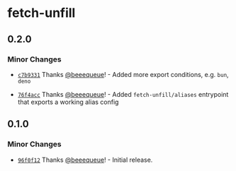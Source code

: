 # fetch-unfill

## 0.2.0

### Minor Changes

- [`c7b9331`](https://github.com/beeequeue/fetch-unfill/commit/c7b9331b91e3174e89c85f85297bcc41ac34e1ce) Thanks [@beeequeue](https://github.com/beeequeue)! - Added more export conditions, e.g. `bun`, `deno`

- [`76f4acc`](https://github.com/beeequeue/fetch-unfill/commit/76f4acc7961482df342050b82a81a02cab1324a3) Thanks [@beeequeue](https://github.com/beeequeue)! - Added `fetch-unfill/aliases` entrypoint that exports a working alias config

## 0.1.0

### Minor Changes

- [`96f0f12`](https://github.com/beeequeue/fetch-unfill/commit/96f0f12c90f61dded0c010d4f64657b363fbbd3c) Thanks [@beeequeue](https://github.com/beeequeue)! - Initial release.
